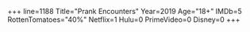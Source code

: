 +++
line=1188
Title="Prank Encounters"
Year=2019
Age="18+"
IMDb=5
RottenTomatoes="40%"
Netflix=1
Hulu=0
PrimeVideo=0
Disney=0
+++

